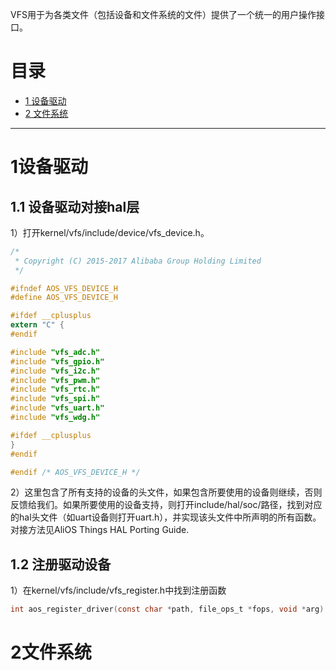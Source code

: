 VFS用于为各类文件（包括设备和文件系统的文件）提供了一个统一的用户操作接口。

# 目录
  * [1 设备驱动](#1设备驱动)
  * [2 文件系统](#2文件系统)
------
# 1设备驱动
## 1.1 设备驱动对接hal层
1）打开kernel/vfs/include/device/vfs_device.h。
```C
/*
 * Copyright (C) 2015-2017 Alibaba Group Holding Limited
 */

#ifndef AOS_VFS_DEVICE_H
#define AOS_VFS_DEVICE_H

#ifdef __cplusplus
extern "C" {
#endif

#include "vfs_adc.h"
#include "vfs_gpio.h"
#include "vfs_i2c.h"
#include "vfs_pwm.h"
#include "vfs_rtc.h"
#include "vfs_spi.h"
#include "vfs_uart.h"
#include "vfs_wdg.h"

#ifdef __cplusplus
}
#endif

#endif /* AOS_VFS_DEVICE_H */
```
2）这里包含了所有支持的设备的头文件，如果包含所要使用的设备则继续，否则反馈给我们。如果所要使用的设备支持，则打开include/hal/soc/路径，找到对应的hal头文件（如uart设备则打开uart.h），并实现该头文件中所声明的所有函数。对接方法见AliOS Things HAL Porting Guide.

## 1.2 注册驱动设备
1）在kernel/vfs/include/vfs_register.h中找到注册函数
```C
int aos_register_driver(const char *path, file_ops_t *fops, void *arg)
```

# 2文件系统